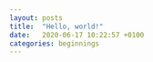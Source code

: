 ```yaml
---
layout: posts
title:  "Hello, world!"
date:   2020-06-17 10:22:57 +0100
categories: beginnings
---
```

